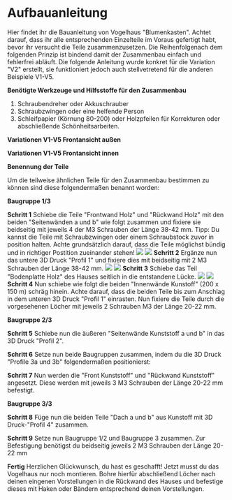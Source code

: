 # Aufbauanleitung

Hier findet ihr die Bauanleitung von Vogelhaus "Blumenkasten". Achtet darauf, dass ihr alle entsprechenden Einzelteile im Voraus gefertigt habt, bevor ihr versucht die Teile zusammenzusetzen. Die Reihenfolgenach dem folgenden Prinzip ist bindend damit der Zusammenbau einfach und fehlerfrei abläuft. Die folgende Anleitung wurde konkret für die Variation "V2" erstellt, sie funktioniert jedoch auch stellvetretend für die anderen Beispiele V1-V5. 

__Benötigte Werkzeuge und Hilfsstoffe für den Zusammenbau__

1. Schraubendreher oder Akkuschrauber
2. Schraubzwingen oder eine helfende Person
3. Schleifpapier (Körnung 80-200) oder Holzpfeilen für Korrekturen oder abschließende Schönheitsarbeiten.  

__Variationen V1-V5 Frontansicht außen__

__Variationen V1-V5 Frontansicht innen__

__Benennung der Teile__ 

Um die teilweise ähnlichen Teile für den Zusammenbau bestimmen zu können sind diese folgendermaßen benannt worden: 

__Baugruppe 1/3__ 

__Schritt 1__
Schiebe die Teile "Frontwand Holz" und "Rückwand Holz" mit den beiden "Seitenwänden a und b"  wie folgt zusammen und fixiere sie beidseitig mit jeweils 4 der M3 Schrauben der Länge 38-42 mm. Tipp: Du kannst die Teile mit Schraubzwingen oder einem Schraubstock zuvor in position halten. Achte grundsätzlich darauf, dass die Teile möglichst bündig und in richtiger Postition zueinander stehen! 
![](Anleitung_Blumenkasten_Vogelhaus_Seite_01.jpg) 
![](Anleitung_Blumenkasten_Vogelhaus_Seite_02.jpg) 
__Schritt 2__ Ergänze nun das untere 3D Druck "Profil 1" und fixiere dies mit beidseitig mit 2 M3 Schrauben der Länge 38-42 mm. 
![](Anleitung_Blumenkasten_Vogelhaus_Seite_03.jpg) 
![](Anleitung_Blumenkasten_Vogelhaus_Seite_04.jpg) 
__Schritt 3__ Schiebe das Teil "Bodenplatte Holz" des Hauses seitlich in die entstandene Lücke. 
![](Anleitung_Blumenkasten_Vogelhaus_Seite_05.jpg) 
![](Anleitung_Blumenkasten_Vogelhaus_Seite_06.jpg) 
__Schritt 4__ Nun schiebe wie folgt die beiden "Innenwände Kunstoff" (200 x 150 m) schräg hinein. Achte darauf, dass die beiden Teile bis zum Anschlag in dem unteren 3D Druck "Profil 1" einrasten. Nun fixiere die Teile durch die vorgesehenen Löcher mit jeweils 2 Schrauben M3 der Länge 20-22 mm.  

__Baugruppe 2/3__

__Schritt 5__ Schiebe nun die äußeren "Seitenwände Kunststoff a und b" in das 3D Druck "Profil 2". 

__Schritt 6__ Setze nun beide Baugruppen zusammen, indem du die 3D Druck "Profile 3a und 3b" folgendermaßen positionierst: 

__Schritt 7__ Nun werden die "Front Kunststoff" und "Rückwand Kunststoff" angesetzt. Diese werden mit jeweils 3 M3 Schrauben der Länge 20-22 mm befestigt. 

__Baugruppe 3/3__

__Schritt 8__ Füge nun die beiden Teile "Dach a und b" aus Kunstoff mit 3D Druck-"Profil 4" zusammen.

__Schritt 9__ Setze nun Baugruppe 1/2 und Baugruppe 3 zusammen. Zur Befestigung benötigst du beidseitig jeweils 2 M3 Schrauben der Länge 20-22 mm

__Fertig__ Herzlichen Glückwunsch, du hast es geschafft! Jetzt musst du das Vogelhaus nur noch montieren. Bohre hierfür abschließend Löcher nach deinen eingenen Vorstellungen in die Rückwand des Hauses und befestige dieses mit Haken oder Bändern entsprechend deinen Vorstellungen. 






